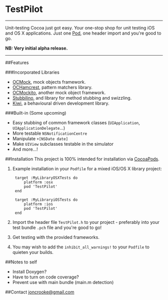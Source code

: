 TestPilot
=========
------

Unit-testing Cocoa just got easy. Your one-stop shop for unit testing iOS and OS X applications. Just one [Pod](http://cocoapods.org/), one header import and you're good to go.

**NB: Very initial alpha release.**

------

##Features

###Incorporated Libraries

* [OCMock](http://ocmock.org/), mock objects framework.
* [OCHamcrest](http://hamcrest.org/OCHamcrest/), pattern matchers library.
* [OCMockito](https://github.com/jonreid/OCMockito), another mock object framework.
* [Stubbilino](https://github.com/robb/Stubbilino), and library for method stubbing and swizzling.
* [Kiwi](https://github.com/allending/Kiwi), a behavioural driven development library.

###Built-in (Some upcoming)

* Easy stubbing of common framework classes (`UIApplication`, `UIApplicationDelegate`...)
* More testable `NSNotificationCentre`
* Manipulate `+[NSDate date]`
* Make `UIView` subclasses testable in the simulator
* And more...!

##Installation
This project is 100% intended for installation via [CocoaPods](http://cocoapods.org/). 

1. Example installation in your `Podfile` for a mixed iOS/OS X library project:

		target :MyLibraryOSXTests do
			platform :osx
			pod 'TestPilot'
		end
		
		target :MyLibraryiOSTests do
			platform :ios
			pod 'TestPilot'
		end
2. Import the header file `TestPilot.h` to your project - preferably into your test bundle `.pch` file and you're good to go!

3. Get testing with the provided frameworks.

4. You may wish to add the `inhibit_all_warnings!` to your `Podfile` to quieten your builds.

##Notes to self
* Install Doxygen?
* Have to turn on code coverage?
* Prevent use with main bundle (main.m detection)

##Contact
[joncrooke@gmail.com](mailto:joncrooke@gmail.com)